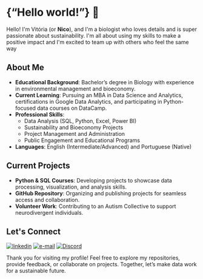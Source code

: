 # {“Hello world!”} 👋

Hello! I'm Vitória (or **Nico**), and I'm a biologist who loves details and is super passionate about sustainability. I'm all about using my skills to make a positive impact and I'm excited to team up with others who feel the same way

## About Me
- **Educational Background**: Bachelor’s degree in Biology with experience in environmental management and bioeconomy.
- **Current Learning**: Pursuing an MBA in Data Science and Analytics, certifications in Google Data Analytics, and participating in Python-focused data courses on DataCamp.
- **Professional Skills**:
  - Data Analysis (SQL, Python, Excel, Power BI)
  - Sustainability and Bioeconomy Projects
  - Project Management and Administration
  - Public Engagement and Educational Programs
- **Languages**: English (Intermediate/Advanced) and Portuguese (Native)

## Current Projects
- **Python & SQL Courses**: Developing projects to showcase data processing, visualization, and analysis skills.
- **GitHub Repository**: Organizing and publishing projects for seamless access and collaboration.
- **Volunteer Work**: Contributing to an Autism Collective to support neurodivergent individuals.

## Let's Connect
[![linkedin](https://img.shields.io/badge/linkedin-0A66C2?style=for-the-badge&logo=linkedin&logoColor=white)](https://www.linkedin.com/in/ramalhao)
[![e-mail](https://img.shields.io/badge/email-FF0000?style=for-the-badge&logo=gmail&logoColor=white)](nsramalhao@gmai.com) [![Discord](https://img.shields.io/badge/Discord-7289DA?style=for-the-badge&logo=discord&logoColor=white)](https://discord.com/channels/@niniconi/)

Thank you for visiting my profile! Feel free to explore my repositories, provide feedback, or collaborate on projects. Together, let’s make data work for a sustainable future.
